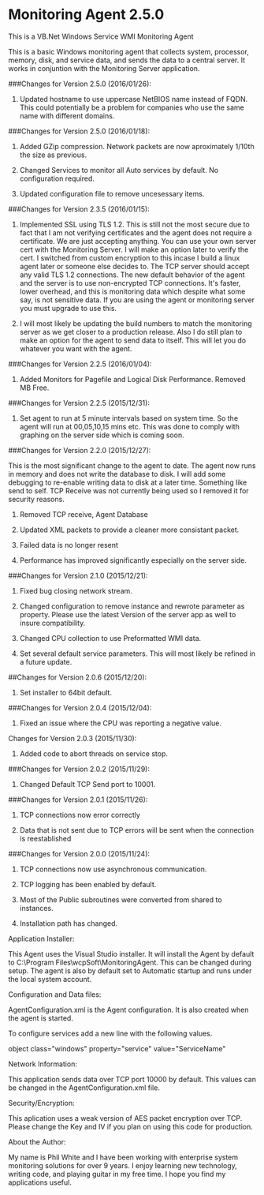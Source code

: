 # Monitoring Agent 2.5.0

This is a VB.Net Windows Service WMI Monitoring Agent

This is a basic Windows monitoring agent that collects system, processor, memory, disk, and service data, and sends the data to a central server. It works in conjuntion with the Monitoring Server application.

###Changes for Version 2.5.0 (2016/01/26):

1.  Updated hostname to use uppercase NetBIOS name instead of FQDN.  This could potentially be a problem for companies who use the same name with different domains.  

###Changes for Version 2.5.0 (2016/01/18):

1.  Added GZip compression.  Network packets are now aproximately 1/10th the size as previous.  

2.  Changed Services to monitor all Auto services by default.  No configuration required.

3.  Updated configuration file to remove uncesessary items.


###Changes for Version 2.3.5 (2016/01/15):

1.  Implemented SSL using TLS 1.2.  This is still not the most secure due to fact that I am not verifying certificates and the agent does not require a certificate.  We are just accepting anything.  You can use your own server cert with the Monitoring Server.  I will make an option later to verify the cert.  I switched from custom encryption to this incase I build a linux agent later or someone else decides to.  The TCP server should accept any valid TLS 1.2 connections.  The new default behavior of the agent and the server is to use non-encrypted TCP connections.  It's faster, lower overhead, and this is monitoring data which despite what some say, is not sensitive data.  If you are using the agent or monitoring server you must upgrade to use this.  

2.  I will most likely be updating the build numbers to match the monitoring server as we get closer to a production release.  Also I do still plan to make an option for the agent to send data to itself.  This will let you do whatever you want with the agent.   


###Changes for Version 2.2.5 (2016/01/04):

1.  Added Monitors for Pagefile and Logical Disk Performance.  Removed MB Free.


###Changes for Version 2.2.5 (2015/12/31):

1.  Set agent to run at 5 minute intervals based on system time.  So the agent will run at 00,05,10,15 mins etc.  This was done to comply with graphing on the server side which is coming soon.  
 

###Changes for Version 2.2.0 (2015/12/27):

This is the most significant change to the agent to date.  The agent now runs in memory and does not write the database to disk.  I will add some debugging to re-enable writing data to disk at a later time.  Something like send to self.  TCP Receive was not currently being used so I removed it for security reasons.

1.  Removed TCP receive, Agent Database

2.  Updated XML packets to provide a cleaner more consistant packet.  

3.  Failed data is no longer resent

4.  Performance has improved significantly especially on the server side.  


###Changes for Version 2.1.0 (2015/12/21):

1.  Fixed bug closing network stream. 

2.  Changed configuration to remove instance and rewrote parameter as property.  Please use the latest Version of the server app as well to insure compatibility.

3.  Changed CPU collection to use Preformatted WMI data.

4.  Set several default service parameters.  This will most likely be refined in a future update.

##Changes for Version 2.0.6 (2015/12/20):

1.  Set installer to 64bit default.


###Changes for Version 2.0.4 (2015/12/04):

1.  Fixed an issue where the CPU was reporting a negative value.

Changes for Version 2.0.3 (2015/11/30):

1.  Added code to abort threads on service stop.


###Changes for Version 2.0.2 (2015/11/29):

1.  Changed Default TCP Send port to 10001.


###Changes for Version 2.0.1 (2015/11/26):

1. TCP connections now error correctly

2. Data that is not sent due to TCP errors will be sent when the connection is reestablished


###Changes for Version 2.0.0 (2015/11/24):

1. TCP connections now use asynchronous communication.

2. TCP logging has been enabled by default.

3. Most of the Public subroutines were converted from shared to instances.

4. Installation path has changed.


Application Installer:

This Agent uses the Visual Studio installer. It will install the Agent by default to C:\Program Files\wcpSoft\MonitoringAgent. This can be changed during setup. The agent is also by default set to Automatic startup and runs under the local system account.

Configuration and Data files:

AgentConfiguration.xml is the Agent configuration. It is also created when the agent is started.

To configure services add a new line with the following values.

object class="windows" property="service" value="ServiceName"

Network Information:

This application sends data over TCP port 10000 by default. This values can be changed in the AgentConfiguration.xml file.

Security/Encryption:

This aplication uses a weak version of AES packet encryption over TCP. Please change the Key and IV if you plan on using this code for production.

About the Author:

My name is Phil White and I have been working with enterprise system monitoring solutions for over 9 years. I enjoy learning new technology, writing code, and playing guitar in my free time. I hope you find my applications useful. 
